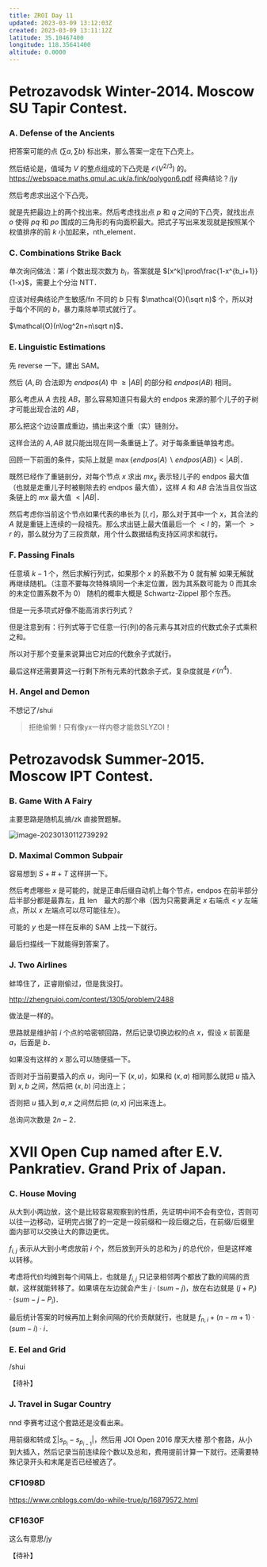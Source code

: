 ```yaml
---
title: ZROI Day 11
updated: 2023-03-09 13:12:03Z
created: 2023-03-09 13:11:12Z
latitude: 35.10467400
longitude: 118.35641400
altitude: 0.0000
---
```


# Petrozavodsk Winter-2014. Moscow SU Tapir Contest.

### A. Defense of the Ancients

把答案可能的点 $(\sum a,\sum b)$ 标出来，那么答案一定在下凸壳上。

然后结论是，值域为 $V$ 的整点组成的下凸壳是 $\mathcal{O}(V^{2/3})$ 的。https://webspace.maths.qmul.ac.uk/a.fink/polygon6.pdf 经典结论？/jy

然后考虑求出这个下凸壳。

就是先把最边上的两个找出来。然后考虑找出点 $p$ 和 $q$ 之间的下凸壳，就找出点 $o$ 使得 $pq$ 和 $po$ 围成的三角形的有向面积最大。把式子写出来发现就是按照某个权值排序的前 $k$ 小加起来，nth_element．

### C. Combinations Strike Back

单次询问做法：第 $i$ 个数出现次数为 $b_i$，答案就是 $[x^k]\prod\frac{1-x^{b_i+1}}{1-x}$，需要上个分治 NTT．

应该对经典结论产生敏感/fn 不同的 $b$ 只有 $\mathcal{O}(\sqrt n)$ 个，所以对于每个不同的 $b$，暴力乘除单项式就行了。

$\mathcal{O}(n\log^2n+n\sqrt n)$．

### E. Linguistic Estimations

先 reverse 一下。建出 SAM。

然后 $(A,B)$ 合法即为 $endpos(A)$ 中 $\geq |AB|$ 的部分和 $endpos(AB)$ 相同。

那么考虑从 $A$ 去找 $AB$，那么容易知道只有最大的 endpos 来源的那个儿子的子树才可能出现合法的 $AB$，

那么把这个边设置成重边，搞出来这个重（实）链剖分。

这样合法的 $A,AB$ 就只能出现在同一条重链上了。对于每条重链单独考虑。

回顾一下前面的条件，实际上就是 $\max\{endpos(A)\backslash endpos(AB)\}<|AB|$．

既然已经作了重链剖分，对每个节点 $x$ 求出 $mx_x$ 表示轻儿子的 endpos 最大值（也就是走重儿子时被剔除去的 endpos 最大值），这样 $A$ 和 $AB$ 合法当且仅当这条链上的 $mx$ 最大值 $<|AB|$．

然后考虑你当前这个节点如果代表的串长为 $[l,r]$，那么对于其中一个 $x$，其合法的 $A$ 就是重链上连续的一段祖先。那么求出链上最大值最后一个 $<l$ 的，第一个 $>r$ 的，那么就分为了三段贡献，用个什么数据结构支持区间求和就行。

### F. Passing Finals

任意填 $k-1$ 个，然后求解行列式，如果那个 $x$ 的系数不为 $0$ 就有解
如果无解就再继续随机。（注意不要每次特殊填同一个未定位置，因为其系数可能为 0 而其余的未定位置系数不为 0）
随机的概率大概是 Schwartz-Zippel 那个东西。

但是一元多项式好像不能高消求行列式？

但是注意到有：行列式等于它任意一行(列)的各元素与其对应的代数式余子式乘积之和。

所以对于那个变量来说算出它对应的代数余子式就行。

最后这样还需要算这一行剩下所有元素的代数余子式，复杂度就是 $\mathcal{O}(n^4)$．

### H. Angel and Demon

不想记了/shui

> 拒绝偷懒！只有像yx一样内卷才能救SLYZOI！

# Petrozavodsk Summer-2015. Moscow IPT Contest.

### B. Game With A Fairy

主要思路是随机乱搞/zk 直接贺题解。

![image-20230130112739292](note.assets/image-20230130112739292.png)

### D. Maximal Common Subpair

容易想到 $S+\#+T$ 这样拼一下。

然后考虑哪些 $x$ 是可能的，就是正串后缀自动机上每个节点，endpos 在前半部分后半部分都是最靠左，且 len　最大的那个串（因为只需要满足 $x$ 右端点 $<$ $y$ 左端点，所以 $x$ 左端点可以尽可能往左）。

可能的 $y$ 也是一样在反串的 SAM 上找一下就行。

最后扫描线一下就能得到答案了。

### J. Two Airlines

蚌埠住了，正睿刚偷过，但是我没打。

http://zhengruioi.com/contest/1305/problem/2488

做法是一样的。

思路就是维护前 $i$ 个点的哈密顿回路，然后记录切换边权的点 $x$，假设 $x$ 前面是 $a$，后面是 $b$．

如果没有这样的 $x$ 那么可以随便插一下。

否则对于当前要插入的点 $u$，询问一下 $(x,u)$，如果和 $(x,a)$ 相同那么就把 $u$ 插入到 $x,b$ 之间，然后把 $(x,b)$ 问出连上；

否则把 $u$ 插入到 $a,x$ 之间然后把 $(a,x)$ 问出来连上。

总询问次数是 $2n-2$．

# XVII Open Cup named after E.V. Pankratiev. Grand Prix of Japan.

###  C. House Moving

从大到小两边放，这个是比较容易观察到的性质，先证明中间不会有空位，否则可以往一边移动，证明完占据了的一定是一段前缀和一段后缀之后，在前缀/后缀里面内部可以交换让大的靠边更优。

$f_{i,j}$ 表示从大到小考虑放前 $i$ 个，然后放到开头的总和为 $j$ 的总代价，但是这样难以转移。

考虑将代价均摊到每个间隔上，也就是 $f_{i,j}$ 只记录相邻两个都放了数的间隔的贡献，这样就能转移了。如果填在左边就会产生 $j\cdot(sum-j)$，放在右边就是 $(j+P_i)\cdot (sum-j-P_i)$．

最后统计答案的时候再加上剩余间隔的代价贡献就行，也就是 $f_{n,i}+(n-m+1)\cdot(sum-i)\cdot i$．

### E. Eel and Grid

/shui

【待补】

### J. Travel in Sugar Country

nnd 李赛考过这个套路还是没看出来。

用前缀和转成 $\sum |s_{p_i}-s_{p_{i-1}}|$，然后用 JOI Open 2016 摩天大楼 那个套路，从小到大插入，然后记录当前连续段个数以及总和，费用提前计算一下就行。还需要特殊记录开头和末尾是否已经被选了。

### CF1098D

https://www.cnblogs.com/do-while-true/p/16879572.html

### CF1630F

这么有意思/jy

【待补】